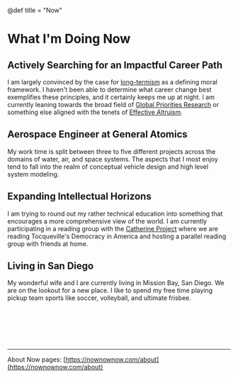 @def title = "Now"

# What I'm Doing Now

## Actively Searching for an Impactful Career Path
I am largely convinced by the case for [long-termism](https://80000hours.org/articles/future-generations/) as a defining moral framework. I haven't been able to determine what career change best exemplifies these principles, and it certainly keeps me up at night. I am currently leaning towards the broad field of [Global Priorities Research](https://80000hours.org/problem-profiles/global-priorities-research/) or something else aligned with the tenets of [Effective Altruism](https://en.wikipedia.org/wiki/Effective_altruism). 

## Aerospace Engineer at General Atomics
My work time is split between three to five different projects across the domains of water, air, and space systems. The aspects that I most enjoy tend to fall into the realm of conceptual vehicle design and high level system modeling.

## Expanding Intellectual Horizons
I am trying to round out my rather technical education into something that encourages a more comprehensive view of the world. I am currently participating in a reading group with the [Catherine Project](https://catherineproject.org/) where we are reading Tocqueville's Democracy in America and hosting a parallel reading group with friends at home. 

## Living in San Diego
My wonderful wife and I are currently living in Mission Bay, San Diego. We are on the lookout for a new place. I like to spend my free time playing pickup team sports like soccer, volleyball, and ultimate frisbee.


&nbsp;  

&nbsp;   

&nbsp;  



---
About Now pages: [https://nownownow.com/about](https://nownownow.com/about)